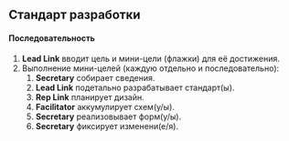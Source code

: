 ## Стандарт разработки

#### Последовательность
1. **Lead Link** вводит цель и мини-цели (флажки) для её достижения.
2. Выполнение мини-целей (каждую отдельно и последовательно):
   1. **Secretary** собирает сведения.
   2. **Lead Link** подетально разрабатывает стандарт(ы).
   3. **Rep Link** планирует дизайн.
   4. **Facilitator** аккумулирует схем(у/ы).
   5. **Secretary** реализовывает форм(у/ы).
   6. **Secretary** фиксирует изменени(е/я).